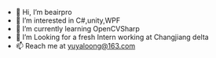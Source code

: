 - 👋 Hi, I’m beairpro
- 👀 I’m interested in C#,unity,WPF
- 🌱 I’m currently learning OpenCVSharp
- 💞️ I’m Looking for a fresh Intern working at Changjiang delta
- 📫 Reach me at yuyaloong@163.com

<!---
beairpro/beairpro is a ✨ special ✨ repository because its `README.md` (this file) appears on your GitHub profile.
You can click the Preview link to take a look at your changes.
--->

